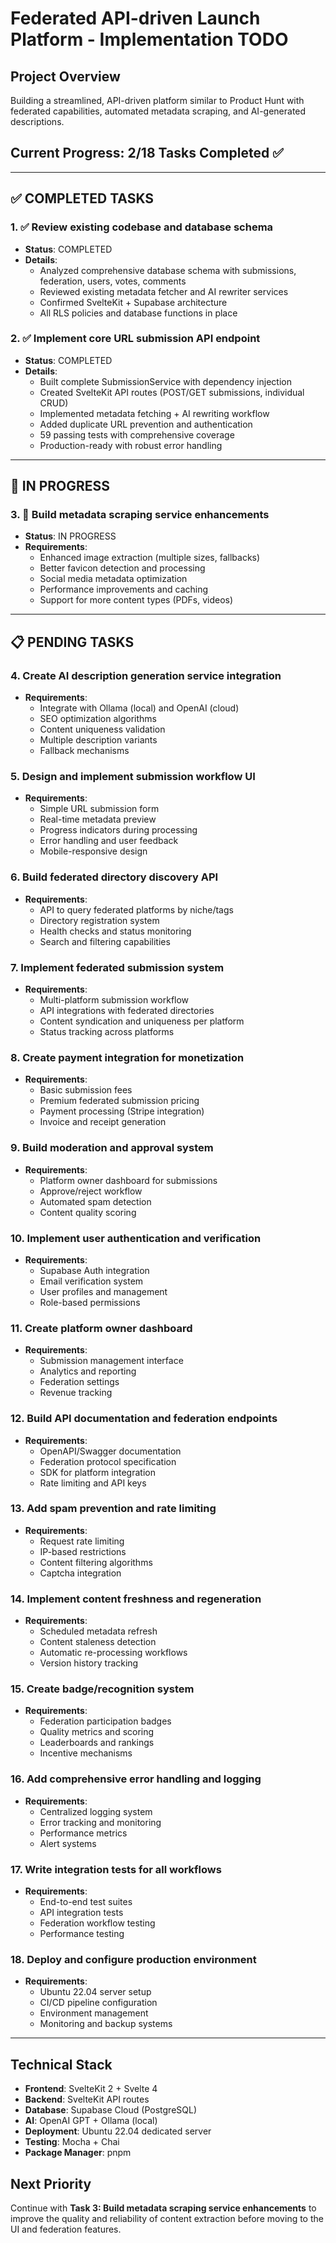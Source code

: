 # Federated API-driven Launch Platform - Implementation TODO

## Project Overview
Building a streamlined, API-driven platform similar to Product Hunt with federated capabilities, automated metadata scraping, and AI-generated descriptions.

## Current Progress: 2/18 Tasks Completed ✅

---

## ✅ COMPLETED TASKS

### 1. ✅ Review existing codebase and database schema
- **Status**: COMPLETED
- **Details**: 
  - Analyzed comprehensive database schema with submissions, federation, users, votes, comments
  - Reviewed existing metadata fetcher and AI rewriter services
  - Confirmed SvelteKit + Supabase architecture
  - All RLS policies and database functions in place

### 2. ✅ Implement core URL submission API endpoint  
- **Status**: COMPLETED
- **Details**:
  - Built complete SubmissionService with dependency injection
  - Created SvelteKit API routes (POST/GET submissions, individual CRUD)
  - Implemented metadata fetching + AI rewriting workflow
  - Added duplicate URL prevention and authentication
  - 59 passing tests with comprehensive coverage
  - Production-ready with robust error handling

---

## 🚧 IN PROGRESS

### 3. 🚧 Build metadata scraping service enhancements
- **Status**: IN PROGRESS
- **Requirements**:
  - Enhanced image extraction (multiple sizes, fallbacks)
  - Better favicon detection and processing
  - Social media metadata optimization
  - Performance improvements and caching
  - Support for more content types (PDFs, videos)

---

## 📋 PENDING TASKS

### 4. Create AI description generation service integration
- **Requirements**:
  - Integrate with Ollama (local) and OpenAI (cloud)
  - SEO optimization algorithms
  - Content uniqueness validation
  - Multiple description variants
  - Fallback mechanisms

### 5. Design and implement submission workflow UI
- **Requirements**:
  - Simple URL submission form
  - Real-time metadata preview
  - Progress indicators during processing
  - Error handling and user feedback
  - Mobile-responsive design

### 6. Build federated directory discovery API
- **Requirements**:
  - API to query federated platforms by niche/tags
  - Directory registration system
  - Health checks and status monitoring
  - Search and filtering capabilities

### 7. Implement federated submission system
- **Requirements**:
  - Multi-platform submission workflow
  - API integrations with federated directories
  - Content syndication and uniqueness per platform
  - Status tracking across platforms

### 8. Create payment integration for monetization
- **Requirements**:
  - Basic submission fees
  - Premium federated submission pricing
  - Payment processing (Stripe integration)
  - Invoice and receipt generation

### 9. Build moderation and approval system
- **Requirements**:
  - Platform owner dashboard for submissions
  - Approve/reject workflow
  - Automated spam detection
  - Content quality scoring

### 10. Implement user authentication and verification
- **Requirements**:
  - Supabase Auth integration
  - Email verification system
  - User profiles and management
  - Role-based permissions

### 11. Create platform owner dashboard
- **Requirements**:
  - Submission management interface
  - Analytics and reporting
  - Federation settings
  - Revenue tracking

### 12. Build API documentation and federation endpoints
- **Requirements**:
  - OpenAPI/Swagger documentation
  - Federation protocol specification
  - SDK for platform integration
  - Rate limiting and API keys

### 13. Add spam prevention and rate limiting
- **Requirements**:
  - Request rate limiting
  - IP-based restrictions
  - Content filtering algorithms
  - Captcha integration

### 14. Implement content freshness and regeneration
- **Requirements**:
  - Scheduled metadata refresh
  - Content staleness detection
  - Automatic re-processing workflows
  - Version history tracking

### 15. Create badge/recognition system
- **Requirements**:
  - Federation participation badges
  - Quality metrics and scoring
  - Leaderboards and rankings
  - Incentive mechanisms

### 16. Add comprehensive error handling and logging
- **Requirements**:
  - Centralized logging system
  - Error tracking and monitoring
  - Performance metrics
  - Alert systems

### 17. Write integration tests for all workflows
- **Requirements**:
  - End-to-end test suites
  - API integration tests
  - Federation workflow testing
  - Performance testing

### 18. Deploy and configure production environment
- **Requirements**:
  - Ubuntu 22.04 server setup
  - CI/CD pipeline configuration
  - Environment management
  - Monitoring and backup systems

---

## Technical Stack
- **Frontend**: SvelteKit 2 + Svelte 4
- **Backend**: SvelteKit API routes
- **Database**: Supabase Cloud (PostgreSQL)
- **AI**: OpenAI GPT + Ollama (local)
- **Deployment**: Ubuntu 22.04 dedicated server
- **Testing**: Mocha + Chai
- **Package Manager**: pnpm

## Next Priority
Continue with **Task 3: Build metadata scraping service enhancements** to improve the quality and reliability of content extraction before moving to the UI and federation features.